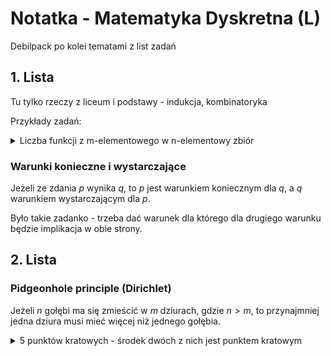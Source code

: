 # Notatka - Matematyka Dyskretna (L)

Debilpack po kolei tematami z list zadań



## 1. Lista

Tu tylko rzeczy z liceum i podstawy - indukcja, kombinatoryka

Przykłady zadań:

<details>
<summary>Liczba funkcji z m-elementowego w n-elementowy zbiór</summary>

<br>

$\frac{n!}{(n-m)!}$

```
Dowód:

Dla pierwszego elementu mamy n możliwości, dla drugiego n-1, trzeciego n-2, aż do n-m+1. Można to uprościć do n! / (n-m)!
```
</details>


### Warunki konieczne i wystarczające

Jeżeli ze zdania $p$ wynika $q$, to $p$ jest warunkiem koniecznym dla $q$, a $q$ warunkiem wystarczającym dla $p$.

Było takie zadanko - trzeba dać warunek dla którego dla drugiego warunku będzie implikacja w obie strony.


## 2. Lista

### Pidgeonhole principle (Dirichlet)

Jeżeli $n$ gołębi ma się zmieścić w $m$ dziurach, gdzie $n > m$, to przynajmniej jedna dziura musi mieć więcej niż jednego gołębia.

<details>
<summary>5 punktów kratowych - środek dwóch z nich jest punktem kratowym</summary>

<br>

Przynajmniej 2 punkty będą miały taką samą parzystość obu współrzędnych 

(P; P), (NP; P), (P; NP), (NP, NP).

(2 wpadną do jednej z tych szulfadek) 

Parzysta + parzysta = parzysta, nieparzysta + nieparzysta = parzysta => środek będzie miał parzyste współrzędne.

</details>